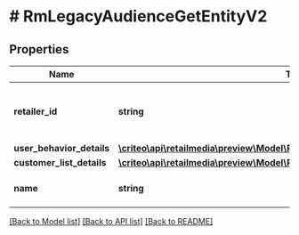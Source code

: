 # # RmLegacyAudienceGetEntityV2

## Properties

Name | Type | Description | Notes
------------ | ------------- | ------------- | -------------
**retailer_id** | **string** | ID of the retailer associated with this audience |
**user_behavior_details** | [**\criteo\api\retailmedia\preview\Model\RmLegacyAudienceUserBehaviorDetailsV2**](RmLegacyAudienceUserBehaviorDetailsV2.md) |  | [optional]
**customer_list_details** | [**\criteo\api\retailmedia\preview\Model\RmLegacySegmentCustomerList**](RmLegacySegmentCustomerList.md) |  | [optional]
**name** | **string** | Name of the audience |

[[Back to Model list]](../../README.md#models) [[Back to API list]](../../README.md#endpoints) [[Back to README]](../../README.md)
